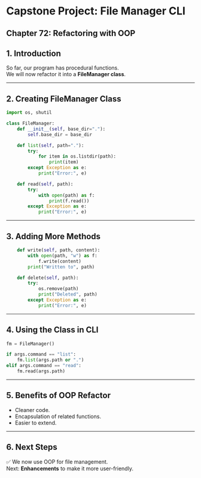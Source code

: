 # Capstone Project: File Manager CLI
## Chapter 72: Refactoring with OOP

## 1. Introduction
So far, our program has procedural functions.  
We will now refactor it into a **FileManager class**.

---

## 2. Creating FileManager Class
```python
import os, shutil

class FileManager:
    def __init__(self, base_dir="."):
        self.base_dir = base_dir

    def list(self, path="."):
        try:
            for item in os.listdir(path):
                print(item)
        except Exception as e:
            print("Error:", e)

    def read(self, path):
        try:
            with open(path) as f:
                print(f.read())
        except Exception as e:
            print("Error:", e)
```

---

## 3. Adding More Methods
```python
    def write(self, path, content):
        with open(path, "w") as f:
            f.write(content)
        print("Written to", path)

    def delete(self, path):
        try:
            os.remove(path)
            print("Deleted", path)
        except Exception as e:
            print("Error:", e)
```

---

## 4. Using the Class in CLI
```python
fm = FileManager()

if args.command == "list":
    fm.list(args.path or ".")
elif args.command == "read":
    fm.read(args.path)
```

---

## 5. Benefits of OOP Refactor
- Cleaner code.  
- Encapsulation of related functions.  
- Easier to extend.  

---

## 6. Next Steps
✅ We now use OOP for file management.  
Next: **Enhancements** to make it more user-friendly.
